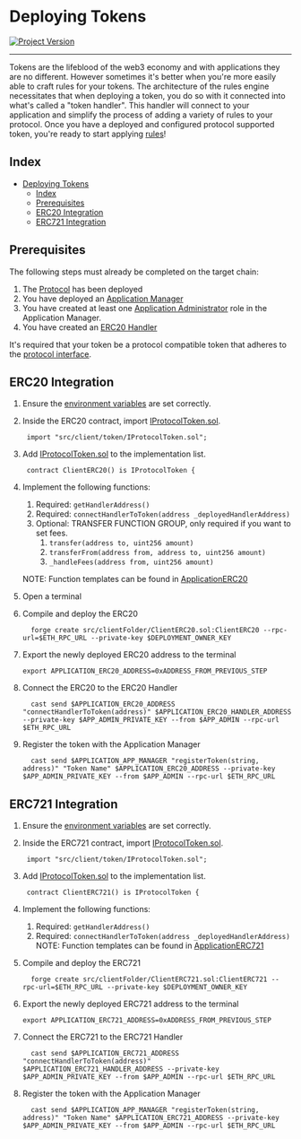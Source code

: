 # Deploying Tokens 
[![Project Version][version-image]][version-url]

---

Tokens are the lifeblood of the web3 economy and with applications they are no different. However sometimes it's better when you're more easily able to craft rules for your tokens. The architecture of the rules engine necessitates that when deploying a token, you do so with it connected into what's called a "token handler". This handler will connect to your application and simplify the process of adding a variety of rules to your protocol. Once you have a deployed and configured protocol supported token, you're ready to start applying [rules](../rules/README.md)!

## Index

- [Deploying Tokens](#deploying-tokens)
  - [Index](#index)
  - [Prerequisites](#prerequisites)
  - [ERC20 Integration](#erc20-integration)
  - [ERC721 Integration](#erc721-integration)


## Prerequisites

The following steps must already be completed on the target chain:

1. The [Protocol](./DEPLOY-PROTOCOL.md) has been deployed
2. You have deployed an [Application Manager](./DEPLOY-APPMANAGER.md)
3. You have created at least one [Application Administrator](../permissions/ADMIN-ROLES.md) role in the Application Manager.
4. You have created an [ERC20 Handler](./DEPLOY-TOKEN-HANDLERS.md)

It's required that your token be a protocol compatible token that adheres to the [protocol interface](../../../src/client/token/IProtocolToken.sol). 


## ERC20 Integration

1. Ensure the [environment variables][environment-url] are set correctly. 

2. Inside the ERC20 contract, import [IProtocolToken.sol](../../../src/client/token/IProtocolToken.sol).
   ```
    import "src/client/token/IProtocolToken.sol";       
   ``` 
3. Add [IProtocolToken.sol](../../../src/client/token/IProtocolToken.sol) to the implementation list.
   ```
    contract ClientERC20() is IProtocolToken {       
   ``` 
4. Implement the following functions: 
   1. Required: ```getHandlerAddress()```
   2. Required: ```connectHandlerToToken(address _deployedHandlerAddress)```
   3. Optional: TRANSFER FUNCTION GROUP, only required if you want to set fees.
      1. ```transfer(address to, uint256 amount)```
      2. ```transferFrom(address from, address to, uint256 amount)```
      3. ```_handleFees(address from, uint256 amount)```
   
   NOTE: Function templates can be found in [ApplicationERC20](../../../src/example/ERC20/ApplicationERC20.sol)
5. Open a terminal
6. Compile and deploy the ERC20
   ```
     forge create src/clientFolder/ClientERC20.sol:ClientERC20 --rpc-url=$ETH_RPC_URL --private-key $DEPLOYMENT_OWNER_KEY
   ```
7. Export the newly deployed ERC20 address to the terminal
   ```
   export APPLICATION_ERC20_ADDRESS=0xADDRESS_FROM_PREVIOUS_STEP
   ```
8. Connect the ERC20 to the ERC20 Handler
   ```
     cast send $APPLICATION_ERC20_ADDRESS "connectHandlerToToken(address)" $APPLICATION_ERC20_HANDLER_ADDRESS --private-key $APP_ADMIN_PRIVATE_KEY --from $APP_ADMIN --rpc-url $ETH_RPC_URL
   ```
9. Register the token with the Application Manager
   ```
     cast send $APPLICATION_APP_MANAGER "registerToken(string, address)" "Token Name" $APPLICATION_ERC20_ADDRESS --private-key $APP_ADMIN_PRIVATE_KEY --from $APP_ADMIN --rpc-url $ETH_RPC_URL
   ```

## ERC721 Integration

1. Ensure the [environment variables][environment-url] are set correctly. 

2. Inside the ERC721 contract, import [IProtocolToken.sol](../../../src/client/token/IProtocolToken.sol).
   ```
    import "src/client/token/IProtocolToken.sol";       
   ``` 
3. Add [IProtocolToken.sol](../../../src/client/token/IProtocolToken.sol) to the implementation list.
   ```
    contract ClientERC721() is IProtocolToken {       
   ``` 
4. Implement the following functions: 
   1. Required: ```getHandlerAddress()```
   2. Required: ```connectHandlerToToken(address _deployedHandlerAddress)``` 
   NOTE: Function templates can be found in [ApplicationERC721](../../../src/example/ERC721/ApplicationERC721.sol)
5. Compile and deploy the ERC721
   ```
     forge create src/clientFolder/ClientERC721.sol:ClientERC721 --rpc-url=$ETH_RPC_URL --private-key $DEPLOYMENT_OWNER_KEY
   ```
6. Export the newly deployed ERC721 address to the terminal
   ```
   export APPLICATION_ERC721_ADDRESS=0xADDRESS_FROM_PREVIOUS_STEP
   ```
7. Connect the ERC721 to the ERC721 Handler
   ```
     cast send $APPLICATION_ERC721_ADDRESS "connectHandlerToToken(address)" $APPLICATION_ERC721_HANDLER_ADDRESS --private-key $APP_ADMIN_PRIVATE_KEY --from $APP_ADMIN --rpc-url $ETH_RPC_URL
   ```
8. Register the token with the Application Manager
   ```
     cast send $APPLICATION_APP_MANAGER "registerToken(string, address)" "Token Name" $APPLICATION_ERC721_ADDRESS --private-key $APP_ADMIN_PRIVATE_KEY --from $APP_ADMIN --rpc-url $ETH_RPC_URL
   ```

<!-- These are the body links -->
[ERC721-url]: https://eips.ethereum.org/EIPS/eip-721
[environment-url]: ./SET-ENVIRONMENT.md
[customizations-url]: ../rules/CUSTOMIZATIONS.md

<!-- These are the header links -->
[version-image]: https://img.shields.io/badge/Version-2.0.0-brightgreen?style=for-the-badge&logo=appveyor
[version-url]: https://github.com/thrackle-io/rules-engine